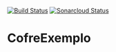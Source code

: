 [![Build Status](https://travis-ci.org/rovanni/CofreExemplo.svg?branch=master)](https://travis-ci.org/rovanni/CofreExemplo)
[![Sonarcloud Status](https://sonarcloud.io/api/project_badges/quality_gate?project=br.edu.utfpr.cofre%3ACofreExemplo)](https://sonarcloud.io/dashboard?id=br.edu.utfpr.cofre%3ACofreExemplo)

# CofreExemplo
